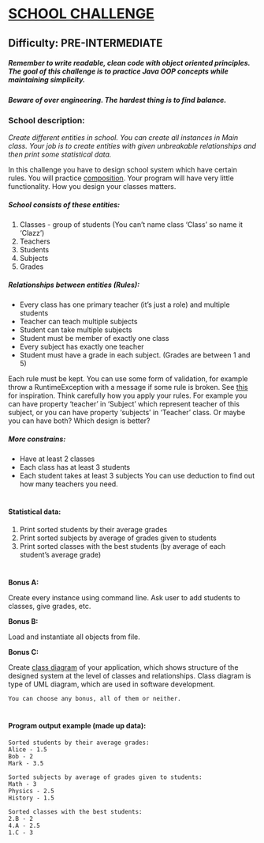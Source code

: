# [SCHOOL CHALLENGE](https://github.com/StreetOfCode/OOP-Challenges/tree/SCHOOL)
## Difficulty: PRE-INTERMEDIATE
##### Remember to write readable, clean code with object oriented principles. The goal of this challenge is to practice Java OOP concepts while maintaining simplicity. 
##### Beware of over engineering. The hardest thing is to find balance.

### School description:
_Create different entities in school. You can create all instances in Main class. Your job is to create entities with given unbreakable relationships and then print some statistical data._ 

In this challenge you have to design school system which have certain rules. You will practice [composition](https://stackify.com/oop-concepts-composition/). Your program will have very little functionality. How you design your classes matters.

##### School consists of these entities:
1. Classes - group of students (You can’t name class ‘Class’ so name it ‘Clazz’) 
2. Teachers 
3. Students
4. Subjects
5. Grades

##### Relationships between entities (Rules):
- Every class has one primary teacher (it’s just a role) and multiple students
- Teacher can teach multiple subjects
- Student can take multiple subjects
- Student must be member of exactly one class
- Every subject has exactly one teacher
- Student must have a grade in each subject. (Grades are between 1 and 5)

Each rule must be kept. You can use some form of validation, for example throw a RuntimeException with a message if some rule is broken. See [this](https://github.com/StreetOfCode/OOP-Challenges/blob/QUIZ/src/Question.java#L35) for inspiration.
Think carefully how you apply your rules. For example you can have property ‘teacher’ in ‘Subject’ which represent teacher of this subject, or you can have property ‘subjects’ in ‘Teacher’ class. Or maybe you can have both? Which design is better?

##### More constrains:
- Have at least 2 classes
- Each class has at least 3 students
- Each student takes at least 3 subjects
You can use deduction to find out how many teachers you need.
#
#### Statistical data:
1. Print sorted students by their average grades
2. Print sorted subjects by average of grades given to students
3. Print sorted classes with the best students (by average of each student’s average grade)

#
**Bonus A:**

Create every instance using command line. Ask user to add students to classes, give grades, etc.

**Bonus B:**

Load and instantiate all objects from file.

**Bonus C:**

Create [class diagram](https://www.uml-diagrams.org/class-diagrams-overview.html) of your application, which shows structure of the designed system at the level of classes and relationships. Class diagram is type of UML diagram, which are used in software development.


`You can choose any bonus, all of them or neither.`
#

#### Program output example (made up data):
````
Sorted students by their average grades:
Alice - 1.5
Bob - 2
Mark - 3.5

Sorted subjects by average of grades given to students:
Math - 3
Physics - 2.5
History - 1.5

Sorted classes with the best students:
2.B - 2
4.A - 2.5
1.C - 3

````